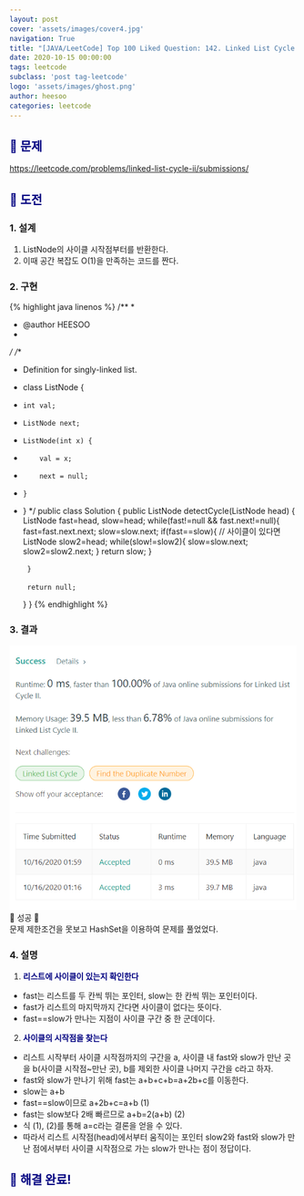 ```yaml
---
layout: post
cover: 'assets/images/cover4.jpg'
navigation: True
title: "[JAVA/LeetCode] Top 100 Liked Question: 142. Linked List Cycle II"
date: 2020-10-15 00:00:00
tags: leetcode
subclass: 'post tag-leetcode'
logo: 'assets/images/ghost.png'
author: heesoo
categories: leetcode
---
```

## <span style="color:navy">👀 문제</span>
<https://leetcode.com/problems/linked-list-cycle-ii/submissions/>

## <span style="color:navy">👊 도전</span>

### 1. 설계
1. ListNode의 사이클 시작점부터를 반환한다.
2. 이때 공간 복잡도 O(1)을 만족하는 코드를 짠다.

### 2. 구현 
{% highlight java linenos %}
/**
 *
 * @author HEESOO
 *
 */
/**
 * Definition for singly-linked list.
 * class ListNode {
 *     int val;
 *     ListNode next;
 *     ListNode(int x) {
 *         val = x;
 *         next = null;
 *     }
 * }
 */
public class Solution {
    public ListNode detectCycle(ListNode head) {
        ListNode fast=head, slow=head;
        while(fast!=null && fast.next!=null){
            fast=fast.next.next;
            slow=slow.next;
            if(fast==slow){ // 사이클이 있다면
                ListNode slow2=head;
                while(slow!=slow2){
                    slow=slow.next;
                    slow2=slow2.next;
                }
                return slow;
            }
            
        }        
        
        return null;
    }
}
{% endhighlight %}

### 3. 결과
![실행결과](./assets/images/201015_1.PNG)
🤟 성공 🤟   
문제 제한조건을 못보고 HashSet을 이용하여 문제를 풀었었다.

### 4. 설명
1. **<span style="color:navy">리스트에 사이클이 있는지 확인한다</span>**
- fast는 리스트를 두 칸씩 뛰는 포인터, slow는 한 칸씩 뛰는 포인터이다.
- fast가 리스트의 마지막까지 간다면 사이클이 없다는 뜻이다.
- fast==slow가 만나는 지점이 사이클 구간 중 한 군데이다.

2. **<span style="color:navy">사이클의 시작점을 찾는다</span>**
- 리스트 시작부터 사이클 시작점까지의 구간을 a, 사이클 내 fast와 slow가 만난 곳을 b(사이클 시작점~만난 곳), b를 제외한 사이클 나머지 구간을 c라고 하자.
- fast와 slow가 만나기 위해 fast는 a+b+c+b=a+2b+c를 이동한다.
- slow는 a+b
- fast==slow이므로 a+2b+c=a+b (1)
- fast는 slow보다 2배 빠르므로 a+b=2(a+b) (2)
- 식 (1), (2)를 통해 a=c라는 결론을 얻을 수 있다.
- 따라서 리스트 시작점(head)에서부터 움직이는 포인터 slow2와 fast와 slow가 만난 점에서부터 사이클 시작점으로 가는 slow가 만나는 점이 정답이다.
  
## <span style="color:navy">👏 해결 완료!</span>
